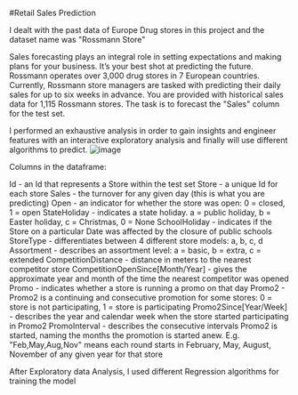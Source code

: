 #Retail Sales Prediction

I dealt with the past data of Europe Drug stores in this project and the dataset name was "Rossmann Store"

Sales forecasting plays an integral role in setting expectations and making plans for your business. It’s your best shot at predicting the future. Rossmann operates over 3,000 drug stores in 7 European countries. Currently, Rossmann store managers are tasked with predicting their daily sales for up to six weeks in advance. You are provided with historical sales data for 1,115 Rossmann stores. The task is to forecast the "Sales" column for the test set.

I performed an exhaustive analysis in order to gain insights and engineer features with an interactive exploratory analysis and finally will use different algorithms to predict.
![image](https://user-images.githubusercontent.com/110169716/197323479-f8226d68-0079-4fb7-82f8-02a39a3e3f63.png)

Columns in the dataframe:

Id - an Id that represents a Store within the test set
Store - a unique Id for each store
Sales - the turnover for any given day (this is what you are predicting)
Open - an indicator for whether the store was open: 0 = closed, 1 = open
StateHoliday - indicates a state holiday. a = public holiday, b = Easter holiday, c = Christmas, 0 = None
SchoolHoliday - indicates if the Store on a particular Date was affected by the closure of public schools
StoreType - differentiates between 4 different store models: a, b, c, d
Assortment - describes an assortment level: a = basic, b = extra, c = extended
CompetitionDistance - distance in meters to the nearest competitor store
CompetitionOpenSince[Month/Year] - gives the approximate year and month of the time the nearest competitor was opened
Promo - indicates whether a store is running a promo on that day
Promo2 - Promo2 is a continuing and consecutive promotion for some stores: 0 = store is not participating, 1 = store is participating
Promo2Since[Year/Week] - describes the year and calendar week when the store started participating in Promo2
PromoInterval - describes the consecutive intervals Promo2 is started, naming the months the promotion is started anew. E.g. "Feb,May,Aug,Nov" means each round starts in February, May, August, November of any given year for that store

After Exploratory data Analysis, I used different Regression algorithms for training the model
